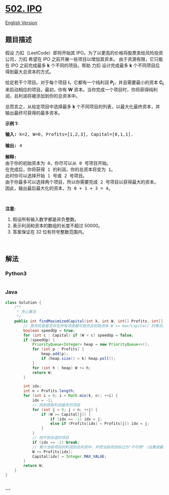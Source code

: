 # [502. IPO](https://leetcode-cn.com/problems/ipo)

[English Version](/solution/0500-0599/0502.IPO/README_EN.md)

## 题目描述

<!-- 这里写题目描述 -->
<p>假设 力扣（LeetCode）即将开始其 IPO。为了以更高的价格将股票卖给风险投资公司，力扣 希望在 IPO 之前开展一些项目以增加其资本。 由于资源有限，它只能在 IPO 之前完成最多 <strong>k</strong> 个不同的项目。帮助 力扣 设计完成最多 <strong>k</strong> 个不同项目后得到最大总资本的方式。</p>

<p>给定若干个项目。对于每个项目 <strong>i</strong>，它都有一个纯利润 <strong>P<sub>i</sub></strong>，并且需要最小的资本 <strong>C<sub>i</sub></strong> 来启动相应的项目。最初，你有 <strong>W</strong> 资本。当你完成一个项目时，你将获得纯利润，且利润将被添加到你的总资本中。</p>

<p>总而言之，从给定项目中选择最多 <strong>k</strong> 个不同项目的列表，以最大化最终资本，并输出最终可获得的最多资本。</p>

<p><strong>示例 1:</strong></p>

<pre><strong>输入:</strong> k=2, W=0, Profits=[1,2,3], Capital=[0,1,1].

<strong>输出:</strong> 4

<strong>解释:
</strong>由于你的初始资本为 0，你尽可以从 0 号项目开始。
在完成后，你将获得 1 的利润，你的总资本将变为 1。
此时你可以选择开始 1 号或 2 号项目。
由于你最多可以选择两个项目，所以你需要完成 2 号项目以获得最大的资本。
因此，输出最后最大化的资本，为 0 + 1 + 3 = 4。
</pre>

<p>&nbsp;</p>

<p><strong>注意:</strong></p>

<ol>
	<li>假设所有输入数字都是非负整数。</li>
	<li>表示利润和资本的数组的长度不超过 50000。</li>
	<li>答案保证在 32 位有符号整数范围内。</li>
</ol>

<p>&nbsp;</p>

## 解法

<!-- 这里可写通用的实现逻辑 -->

<!-- tabs:start -->

### **Python3**

<!-- 这里可写当前语言的特殊实现逻辑 -->

```python

```

### **Java**

<!-- 这里可写当前语言的特殊实现逻辑 -->

```java
class Solution {
    /**
     * 贪心算法
     */
    public int findMaximizedCapital(int k, int W, int[] Profits, int[] Capital) {
        // 首先检查是否存在所有项目都可投资且初始资本 W >= max(Capital) 的情况。如果是，返回利润中前 k 个最大元素的和。
        boolean speedUp = true;
        for (int c : Capital) if (W < c) speedUp = false;
        if (speedUp) {
            PriorityQueue<Integer> heap = new PriorityQueue<>();
            for (int p : Profits) {
                heap.add(p);
                if (heap.size() > k) heap.poll();
            }
            for (int h : heap) W += h;
            return W;
        }

        int idx;
        int n = Profits.length;
        for (int i = 0; i < Math.min(k, n); ++i) {
            idx = -1;
            // 找到获取利润最多的项目
            for (int j = 0; j < n; ++j) {
                if (W >= Capital[j]) {
                    if (idx == -1) idx = j;
                    else if (Profits[idx] < Profits[j]) idx = j;
                }
            }
            // 找不到合适的项目
            if (idx == -1) break;
            // 累计当前项目的利润到总利润中，并把当前项目标记为"不可用"（设置成最大整数）
            W += Profits[idx];
            Capital[idx] = Integer.MAX_VALUE;
        }
        return W;
    }
} 

```

### **...**

```

```

<!-- tabs:end -->
